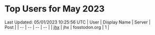 # Top Users for May 2023
Last Updated: 05/01/2023 10:25:56 UTC
| User | Display Name | Server | Post |
| -- | -- | -- | -- |
| [jhx](https://fosstodon.org/@jhx) | jhx | fosstodon.org | 1 |
